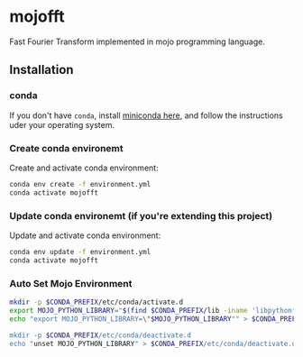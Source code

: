 # mojofft
Fast Fourier Transform implemented in mojo programming language.

## Installation
### conda
If you don't have `conda`, install [miniconda here](https://docs.conda.io/projects/miniconda/en/latest), and follow the instructions uder your operating system.


### Create conda environemt
Create and activate conda environment:

```bash
conda env create -f environment.yml
conda activate mojofft
```

### Update conda environemt (if you're extending this project)
Update and activate conda environment:

```bash
conda env update -f environment.yml
conda activate mojofft
```


### Auto Set Mojo Environment
```bash
mkdir -p $CONDA_PREFIX/etc/conda/activate.d
export MOJO_PYTHON_LIBRARY="$(find $CONDA_PREFIX/lib -iname 'libpython*.[s,d]*' | sort -r | head -n 1)"
echo "export MOJO_PYTHON_LIBRARY=\"$MOJO_PYTHON_LIBRARY"" > $CONDA_PREFIX/ect/conda/activate.d/export-mojo.sh

mkdir -p $CONDA_PREFIX/etc/conda/deactivate.d
echo "unset MOJO_PYTHON_LIBRARY" > $CONDA_PREFIX/etc/conda/deactivate.d/unset-mojo.sh
```